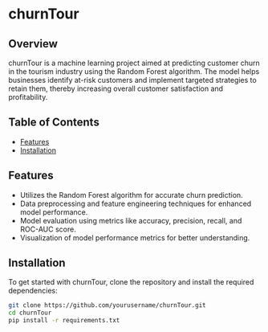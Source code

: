 # churnTour

## Overview

churnTour is a machine learning project aimed at predicting customer churn in the tourism industry using the Random Forest algorithm. The model helps businesses identify at-risk customers and implement targeted strategies to retain them, thereby increasing overall customer satisfaction and profitability.

## Table of Contents

- [Features](#features)
- [Installation](#installation)

## Features

- Utilizes the Random Forest algorithm for accurate churn prediction.
- Data preprocessing and feature engineering techniques for enhanced model performance.
- Model evaluation using metrics like accuracy, precision, recall, and ROC-AUC score.
- Visualization of model performance metrics for better understanding.

## Installation

To get started with churnTour, clone the repository and install the required dependencies:

```bash
git clone https://github.com/yourusername/churnTour.git
cd churnTour
pip install -r requirements.txt
